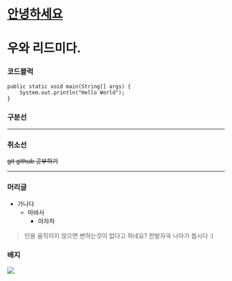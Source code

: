 # [안녕하세요](https://github.com/hohoho11)

# 우와 리드미다.

### 코드블럭
```
public static void main(String[] args) {
    System.out.println("Hello World");
}
```

### 구분선
---

### 취소선 
~~git github 공부하기~~

---
### 머리글
- 가나다
    - 마바사    
       - 아자차

> 인용
움직이지 않으면 변하는것이 없다고 하네요?
한발자국 나아가 봅시다 :)

### 배지
<img src="https://img.shields.io/badge/JavaScript-323330?style=for-the-badge&logo=javascript&logoColor=F7DF1E">